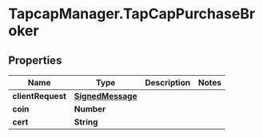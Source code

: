 # TapcapManager.TapCapPurchaseBroker

## Properties
Name | Type | Description | Notes
------------ | ------------- | ------------- | -------------
**clientRequest** | [**SignedMessage**](SignedMessage.md) |  | 
**coin** | **Number** |  | 
**cert** | **String** |  | 


